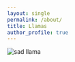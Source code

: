 ```yaml
---
layout: single
permalink: /about/
title: Llamas
author_profile: true
---
```


![sad llama]({{site.url}}/download.jpg)
